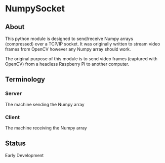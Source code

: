 # NumpySocket
## About
This python module is designed to send/receive Numpy arrays (compressed) over a TCP/IP socket. It was originally written to stream video frames from OpenCV however any Numpy array should work.

The original purpose of this module is to send video frames (captured with OpenCV) from a headless Raspberry Pi to another computer.

## Terminology
### Server
The machine sending the Numpy array

### Client
The machine receiving the Numpy array

## Status
Early Development